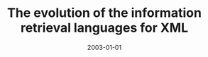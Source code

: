 ---
# Documentation: https://wowchemy.com/docs/managing-content/

title: The evolution of the information retrieval languages for XML
subtitle: ''
summary: ''
authors:
- kazienko
- Michał Zgrzywa
tags: []
categories: []
date: '2003-01-01'
lastmod: 2022-10-07T05:48:08Z
featured: false
draft: false

# Featured image
# To use, add an image named `featured.jpg/png` to your page's folder.
# Focal points: Smart, Center, TopLeft, Top, TopRight, Left, Right, BottomLeft, Bottom, BottomRight.
image:
  caption: ''
  focal_point: ''
  preview_only: false

# Projects (optional).
#   Associate this post with one or more of your projects.
#   Simply enter your project's folder or file name without extension.
#   E.g. `projects = ["internal-project"]` references `content/project/deep-learning/index.md`.
#   Otherwise, set `projects = []`.
projects: []
publishDate: '2022-10-07T05:48:07.205202Z'
publication_types:
- '1'
abstract: ''
publication: '*Information Systems Applications and Technology ISAT 2003 Seminar.
  Proceedings of the 24th international scientific school, [Szklarska Poręba, 25-26
  September, 2003]*'
---